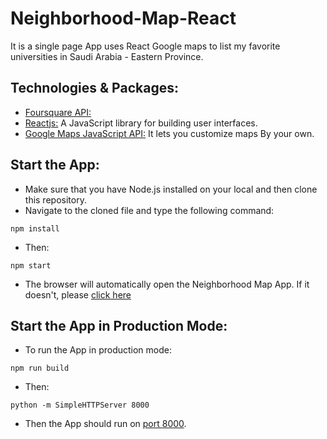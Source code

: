 # Neighborhood-Map-React

It is a single page App uses React Google maps  to list my favorite universities in Saudi Arabia - Eastern Province.

## Technologies & Packages:
* [Foursquare API:](https://developer.foursquare.com/) 
* [Reactjs:](https://reactjs.org) A JavaScript library for building user interfaces.
* [Google Maps JavaScript API:](https://developers.google.com/maps/documentation/javascript/tutorial) It lets you customize maps By your own.

## Start the App:
* Make sure that you have Node.js installed on your local and then clone this repository. 
* Navigate to the cloned file and type the following command:

`npm install`
* Then:

`npm start`
* The browser will automatically open the Neighborhood Map App. If it doesn't, please [click here](http://localhost:3000/)

## Start the App in Production Mode:
* To run the App in production mode:

`npm run build`

* Then:

`python -m SimpleHTTPServer 8000`
* Then the App should run on [port 8000](http://localhost:8000). 



